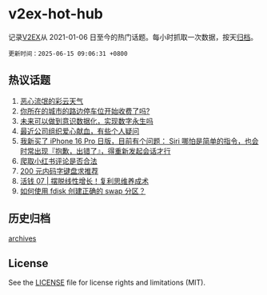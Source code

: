 # v2ex-hot-hub

 记录[V2EX](https://www.v2ex.com/)从 2021-01-06 日至今的热门话题。每小时抓取一次数据，按天[归档](archives)。

`更新时间：2025-06-15 09:06:31 +0800`

## 热议话题

1. [恶心流氓的彩云天气](https://www.v2ex.com/t/1138528)
1. [你所在的城市的路边停车位开始收费了吗?](https://www.v2ex.com/t/1138543)
1. [未来可以做到意识数据化，实现数字永生吗](https://www.v2ex.com/t/1138534)
1. [最近公司组织爱心献血，有些个人疑问](https://www.v2ex.com/t/1138594)
1. [我新买了 iPhone 16 Pro 日版，目前有个问题： Siri 哪怕是简单的指令，也会时常出现『抱歉，出错了』，得重新发起会话才行](https://www.v2ex.com/t/1138532)
1. [爬取小红书评论是否合法](https://www.v2ex.com/t/1138599)
1. [200 元内码字键盘求推荐](https://www.v2ex.com/t/1138531)
1. [活钱 07 | 摆脱线性增长！复利思维养成术](https://www.v2ex.com/t/1138539)
1. [如何使用 fdisk 创建正确的 swap 分区？](https://www.v2ex.com/t/1138590)

## 历史归档

[archives](archives)

## License

See the [LICENSE](LICENSE) file for license rights and limitations (MIT).

